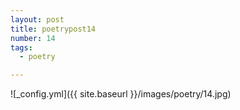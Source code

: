 ```yaml
---
layout: post
title: poetrypost14
number: 14
tags:
  - poetry

---
```




![_config.yml]({{ site.baseurl }}/images/poetry/14.jpg)

